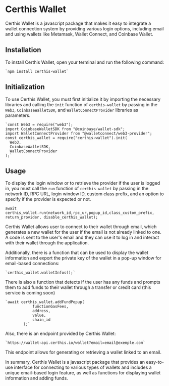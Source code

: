 # Certhis Wallet

Certhis Wallet is a javascript package that makes it easy to integrate a wallet connection system by providing various login options, including email and using wallets like Metamask, Wallet Connect, and Coinbase Wallet.

## Installation

To install Certhis Wallet, open your terminal and run the following command:

    `npm install certhis-wallet` 

## Initialization

To use Certhis Wallet, you must first initialize it by importing the necessary libraries and calling the `init` function of `certhis-wallet` by passing in the `Web3`, `CoinbaseWalletSDK`, and `WalletConnectProvider` libraries as parameters.

    `const Web3 = require("web3");
    import CoinbaseWalletSDK from "@coinbase/wallet-sdk";
    import WalletConnectProvider from "@walletconnect/web3-provider";
    const certhis_wallet = require("certhis-wallet").init(
      Web3,
      CoinbaseWalletSDK,
      WalletConnectProvider
    );` 

## Usage

To display the login window or to retrieve the provider if the user is logged in, you must call the `run` function of `certhis-wallet` by passing in the network ID, RPC URL, login window ID, custom class prefix, and an option to specify if the provider is expected or not.

`await certhis_wallet.run(network_id,rpc_ur,popup_id,class_custom_prefix, return_provider, disable_certhis_wallet);` 

Certhis Wallet allows user to connect to their wallet through email, which generates a new wallet for the user if the email is not already linked to one. A code is sent to the user's email and they can use it to log in and interact with their wallet through the application.

Additionally, there is a function that can be used to display the wallet information and export the private key of the wallet in a pop-up window for email-based connections:


    `certhis_wallet.walletInfos();` 

There is also a function that detects if the user has any funds and prompts them to add funds to their wallet through a transfer or credit card (this service is coming soon)

    `await certhis_wallet.addFundPopup(
                functionGasFees,
                address,
                value,
                chain_id
            );` 

Also, there is an endpoint provided by Certhis Wallet:

    `https://wallet-api.certhis.io/wallet?email=email@exemple.com` 

This endpoint allows for generating or retrieving a wallet linked to an email.

In summary, Certhis Wallet is a javascript package that provides an easy-to-use interface for connecting to various types of wallets and includes a unique email-based login feature, as well as functions for displaying wallet information and adding funds.